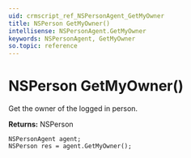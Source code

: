 ```yaml
---
uid: crmscript_ref_NSPersonAgent_GetMyOwner
title: NSPerson GetMyOwner()
intellisense: NSPersonAgent.GetMyOwner
keywords: NSPersonAgent, GetMyOwner
so.topic: reference
---
```


# NSPerson GetMyOwner()

Get the owner of the logged in person.

**Returns:** NSPerson

```crmscript
NSPersonAgent agent;
NSPerson res = agent.GetMyOwner();
```

